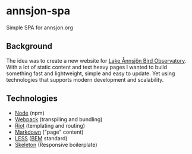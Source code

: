 # annsjon-spa
Simple SPA for annsjon.org

## Background
The idea was to create a new website for [Lake Ånnsjön Bird Observatory](http://www.annsjon.org).
With a lot of static content and text heavy pages I wanted to build something fast and lightweight, simple and easy to update. Yet using technologies that supports modern development and scalability.

## Technologies
- [Node] (npm)
- [Webpack] (transpiling and bundling)
- [Riot] (templating and routing)
- [Markdown] ("page" content)
- [LESS] ([BEM] standard)
- [Skeleton] (Responsive boilerplate)

[Node]: <https://nodejs.org/en/>
[Webpack]: <https://webpack.github.io/>
[Riot]: <http://riotjs.com/>
[Markdown]: <https://daringfireball.net/projects/markdown/>
[LESS]: <http://lesscss.org/>
[BEM]: <https://en.bem.info/method/>
[Skeleton]: <http://getskeleton.com/>

